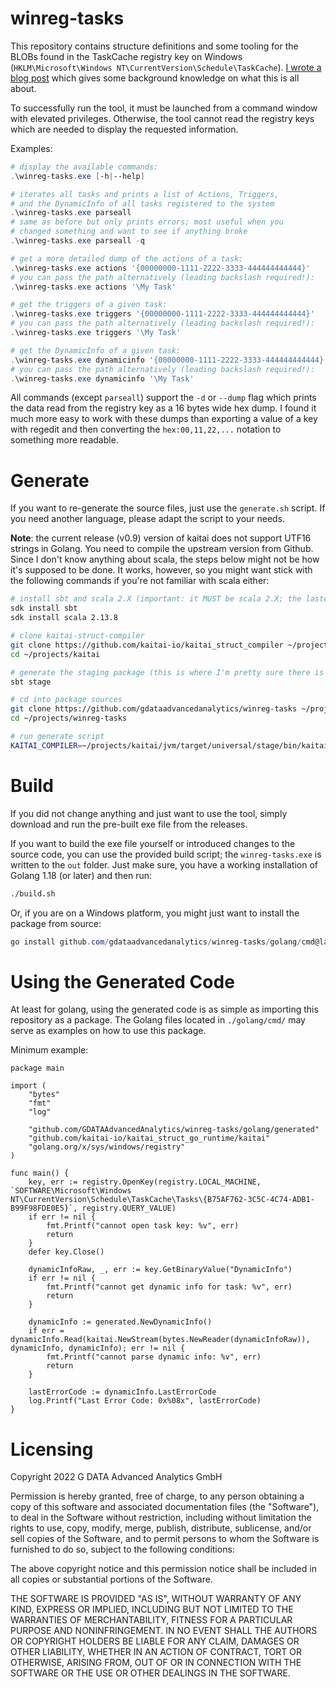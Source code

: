winreg-tasks
============

This repository contains structure definitions and some tooling for the BLOBs found in the TaskCache registry key on Windows (`HKLM\Microsoft\Windows NT\CurrentVersion\Schedule\TaskCache`). [I wrote a blog post](https://cyber.wtf/?p=1923) which gives some background knowledge on what this is all about.

To successfully run the tool, it must be launched from a command window with elevated privileges. Otherwise, the tool cannot read the registry keys which are needed to display the requested information.

Examples:
```powershell
# display the available commands:
.\winreg-tasks.exe [-h|--help]

# iterates all tasks and prints a list of Actions, Triggers,
# and the DynamicInfo of all tasks registered to the system
.\winreg-tasks.exe parseall
# same as before but only prints errors; most useful when you
# changed something and want to see if anything broke
.\winreg-tasks.exe parseall -q

# get a more detailed dump of the actions of a task:
.\winreg-tasks.exe actions '{00000000-1111-2222-3333-444444444444}'
# you can pass the path alternatively (leading backslash required!):
.\winreg-tasks.exe actions '\My Task'

# get the triggers of a given task:
.\winreg-tasks.exe triggers '{00000000-1111-2222-3333-444444444444}'
# you can pass the path alternatively (leading backslash required!):
.\winreg-tasks.exe triggers '\My Task'

# get the DynamicInfo of a given task:
.\winreg-tasks.exe dynamicinfo '{00000000-1111-2222-3333-444444444444}'
# you can pass the path alternatively (leading backslash required!):
.\winreg-tasks.exe dynamicinfo '\My Task'
```

All commands (except `parseall`) support the `-d` or `--dump` flag which prints the data read from the registry key as a 16 bytes wide hex dump. I found it much more easy to work with these dumps than exporting a value of a key with regedit and then converting the `hex:00,11,22,...` notation to something more readable.

Generate
========

If you want to re-generate the source files, just use the `generate.sh` script. If you need another language, please adapt the script to your needs.

**Note**: the current release (v0.9) version of kaitai does not support UTF16 strings in Golang. You need to compile the upstream version from Github. Since I don't know anything about scala, the steps below might not be how it's supposed to be done. It works, however, so you might want stick with the following commands if you're not familiar with scala either:
```bash
# install sbt and scala 2.X (important: it MUST be scala 2.X; the lastest release 3.X is incompatible); I use sdkman and would everyone else encourage to do so as well
sdk install sbt
sdk install scala 2.13.8

# clone kaitai-struct-compiler
git clone https://github.com/kaitai-io/kaitai_struct_compiler ~/projects/kaitai
cd ~/projects/kaitai

# generate the staging package (this is where I'm pretty sure there is a much more efficient way to do this):
sbt stage

# cd into package sources
git clone https://github.com/gdataadvancedanalytics/winreg-tasks ~/projects/winreg-tasks
cd ~/projects/winreg-tasks

# run generate script
KAITAI_COMPILER=~/projects/kaitai/jvm/target/universal/stage/bin/kaitai-struct-compiler ./generate.sh
```


Build
=====
If you did not change anything and just want to use the tool, simply download and run the pre-built exe file from the releases.

If you want to build the exe file yourself or introduced changes to the source code, you can use the provided build script; the `winreg-tasks.exe` is written to the `out` folder. Just make sure, you have a working installation of Golang 1.18 (or later) and then run:
```bash
./build.sh
```
Or, if you are on a Windows platform, you might just want to install the package from source:
```powershell
go install github.com/gdataadvancedanalytics/winreg-tasks/golang/cmd@latest
```

Using the Generated Code
========================
At least for golang, using the generated code is as simple as importing this repository as a package. The Golang files located in `./golang/cmd/` may serve as examples on how to use this package.

Minimum example:
```golang
package main

import (
	"bytes"
	"fmt"
	"log"

	"github.com/GDATAAdvancedAnalytics/winreg-tasks/golang/generated"
	"github.com/kaitai-io/kaitai_struct_go_runtime/kaitai"
	"golang.org/x/sys/windows/registry"
)

func main() {
	key, err := registry.OpenKey(registry.LOCAL_MACHINE, `SOFTWARE\Microsoft\Windows NT\CurrentVersion\Schedule\TaskCache\Tasks\{B75AF762-3C5C-4C74-ADB1-B99F98FDE0E5}`, registry.QUERY_VALUE)
	if err != nil {
		fmt.Printf("cannot open task key: %v", err)
		return
	}
	defer key.Close()

	dynamicInfoRaw, _, err := key.GetBinaryValue("DynamicInfo")
	if err != nil {
		fmt.Printf("cannot get dynamic info for task: %v", err)
		return
	}

	dynamicInfo := generated.NewDynamicInfo()
	if err = dynamicInfo.Read(kaitai.NewStream(bytes.NewReader(dynamicInfoRaw)), dynamicInfo, dynamicInfo); err != nil {
		fmt.Printf("cannot parse dynamic info: %v", err)
		return
	}

	lastErrorCode := dynamicInfo.LastErrorCode
	log.Printf("Last Error Code: 0x%08x", lastErrorCode)
}
```


Licensing
=========
Copyright 2022 G DATA Advanced Analytics GmbH

Permission is hereby granted, free of charge, to any person obtaining a copy of this software and associated documentation files (the "Software"), to deal in the Software without restriction, including without limitation the rights to use, copy, modify, merge, publish, distribute, sublicense, and/or sell copies of the Software, and to permit persons to whom the Software is furnished to do so, subject to the following conditions:

The above copyright notice and this permission notice shall be included in all copies or substantial portions of the Software.

THE SOFTWARE IS PROVIDED "AS IS", WITHOUT WARRANTY OF ANY KIND, EXPRESS OR IMPLIED, INCLUDING BUT NOT LIMITED TO THE WARRANTIES OF MERCHANTABILITY, FITNESS FOR A PARTICULAR PURPOSE AND NONINFRINGEMENT. IN NO EVENT SHALL THE AUTHORS OR COPYRIGHT HOLDERS BE LIABLE FOR ANY CLAIM, DAMAGES OR OTHER LIABILITY, WHETHER IN AN ACTION OF CONTRACT, TORT OR OTHERWISE, ARISING FROM, OUT OF OR IN CONNECTION WITH THE SOFTWARE OR THE USE OR OTHER DEALINGS IN THE SOFTWARE.
